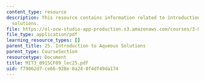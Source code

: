 ```yaml
---
content_type: resource
description: This resource contains information related to introduction to aqueous
  solutions.
file: https://ol-ocw-studio-app-production.s3.amazonaws.com/courses/3-091sc-introduction-to-solid-state-chemistry-fall-2010/f79062d7ce66928e8a240f4df49da174_MIT3_091SCF09_lec25.pdf
file_type: application/pdf
learning_resource_types: []
parent_title: 25. Introduction to Aqueous Solutions
parent_type: CourseSection
resourcetype: Document
title: MIT3_091SCF09_lec25.pdf
uid: f79062d7-ce66-928e-8a24-0f4df49da174
---
```

